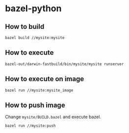 # bazel-python

## How to build

```
bazel build //mysite:mysite
```

## How to execute

```
bazel-out/darwin-fastbuild/bin/mysite/mysite runserver
```

## How to execute on image

```
bazel run //mysite:mysite_image
```

## How to push image

Change `mysite/BUILD.bazel` and execute bazel.

```
bazel run //mysite:push
```

